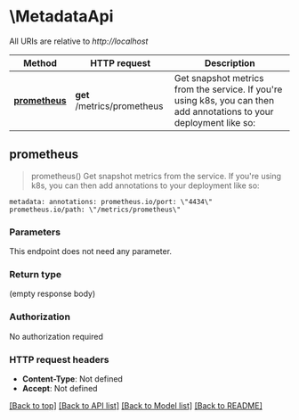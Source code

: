 # \MetadataApi

All URIs are relative to *http://localhost*

Method | HTTP request | Description
------------- | ------------- | -------------
[**prometheus**](MetadataApi.md#prometheus) | **get** /metrics/prometheus | Get snapshot metrics from the service. If you're using k8s, you can then add annotations to your deployment like so:



## prometheus

> prometheus()
Get snapshot metrics from the service. If you're using k8s, you can then add annotations to your deployment like so:

``` metadata: annotations: prometheus.io/port: \"4434\" prometheus.io/path: \"/metrics/prometheus\" ```

### Parameters

This endpoint does not need any parameter.

### Return type

 (empty response body)

### Authorization

No authorization required

### HTTP request headers

- **Content-Type**: Not defined
- **Accept**: Not defined

[[Back to top]](#) [[Back to API list]](../README.md#documentation-for-api-endpoints) [[Back to Model list]](../README.md#documentation-for-models) [[Back to README]](../README.md)

